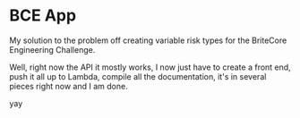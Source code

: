 BCE App
=======

My solution to the problem off creating variable risk types for the BriteCore Engineering Challenge.

Well, right now the API it mostly works, I now just have to create a front end, push it all up to Lambda,
compile all the documentation, it's in several pieces right now and I am done.

yay
